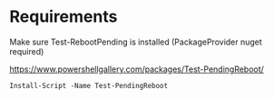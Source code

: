 # Requirements

Make sure Test-RebootPending is installed (PackageProvider nuget required)

https://www.powershellgallery.com/packages/Test-PendingReboot/

    Install-Script -Name Test-PendingReboot